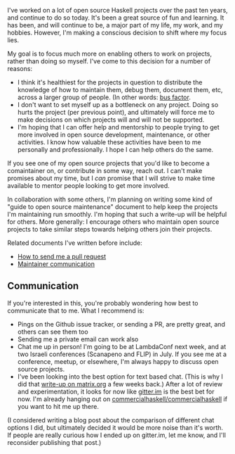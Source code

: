 I've worked on a lot of open source Haskell projects over the past ten
years, and continue to do so today. It's been a great source of fun
and learning. It has been, and will continue to be, a major part of my
life, my work, and my hobbies. However, I'm making a conscious
decision to shift where my focus lies.

My goal is to focus much more on enabling others to work on projects,
rather than doing so myself. I've come to this decision for a number
of reasons:

* I think it's healthiest for the projects in question to distribute the
  knowledge of how to maintain them, debug them, document them, etc, across a
  larger group of people. (In other words: [bus
  factor](https://en.wikipedia.org/wiki/Bus_factor).
* I don't want to set myself up as a bottleneck on any project. Doing so hurts
  the project (per previous point), and ultimately will force me to make
  decisions on which projects will and will not be supported.
* I'm hoping that I can offer help and mentorship to people trying to get more
  involved in open source development, maintenance, or other activities. I know
  how valuable these activities have been to me personally and professionally. I
  hope I can help others do the same.

If you see one of my open source projects that you'd like to become a
comaintainer on, or contribute in some way, reach out. I can't make promises
about my time, but I _can_ promise that I will strive to make time available to
mentor people looking to get more involved.

In collaboration with some others, I'm planning on writing some kind of "guide
to open source maintenance" document to help keep the projects I'm maintaining
run smoothly. I'm hoping that such a write-up will be helpful for others. More
generally: I encourage others who maintain open source projects to take similar
steps towards helping others join their projects.

Related documents I've written before include:

* [How to send me a pull request](https://www.snoyman.com/blog/2017/06/how-to-send-me-a-pull-request)
* [Maintainer communication](https://github.com/commercialhaskell/commercialhaskell/blob/master/guide/maintainer-communication.md)

## Communication

If you're interested in this, you're probably wondering how best to communicate
that to me. What I recommend is:

* Pings on the Github issue tracker, or sending a PR, are pretty great, and
  others can see them too
* Sending me a private email can work also
* Chat me up in person! I'm going to be at LambdaConf next week, and at two
  Israeli conferences (Scanapeno and FLIP) in July. If you see me at a
  conference, meetup, or elsewhere, I'm always happy to discuss open source
  projects.
* I've been looking into the best option for text based chat. (This is why I
  did that [write-up on
  matrix.org](https://www.snoyman.com/blog/2018/05/guide-to-matrix-riot) a few
  weeks back.) After a lot of review and experimentation, it looks for now like
  [gitter.im](https://gitter.im) is the best bet for now. I'm already hanging out on
  [commercialhaskell/commercialhaskell](https://gitter.im/commercialhaskell/commercialhaskell)
  if you want to hit me up there.

(I considered writing a blog post about the comparison of different chat
options I did, but ultimately decided it would be more noise than it's worth.
If people are really curious how I ended up on gitter.im, let me know, and I'll
reconsider publishing that post.)
